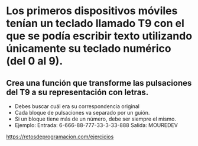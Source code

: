# Los primeros dispositivos móviles tenían un teclado llamado T9 con el que se podía escribir texto utilizando únicamente su teclado numérico (del 0 al 9).

## Crea una función que transforme las pulsaciones del T9 a su representación con letras.

-   Debes buscar cuál era su correspondencia original
-   Cada bloque de pulsaciones va separado por un guión.
-   Si un bloque tiene más de un número, debe ser siempre el mismo.
-   Ejemplo:
    Entrada: 6-666-88-777-33-3-33-888
    Salida: MOUREDEV

https://retosdeprogramacion.com/ejercicios
